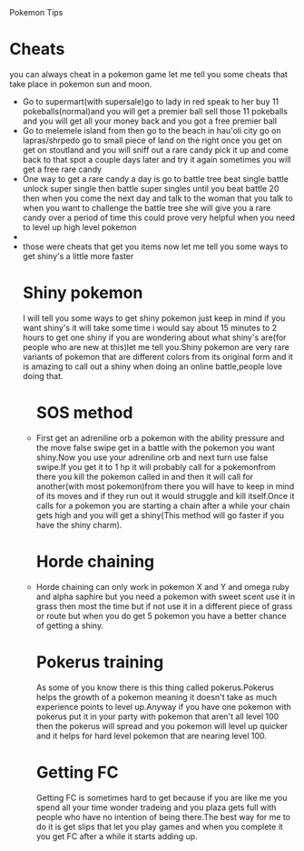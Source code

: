 <!DOCTYPE html>
<html>
<head>
Pokemon Tips
</head>
<body>
<h1>Cheats</h1>
<p>you can always cheat in a pokemon game let me tell you some cheats that take place in pokemon sun and moon.</p>

<ul>
<li>Go to supermart(with supersale)go to lady in red speak to her buy 11 pokeballs(normal)and you will get a premier ball sell those 11 pokeballs and you will get all your money back and you got a free premier ball</li>

<li>Go to melemele island from then go to the beach in hau'oli city go on lapras/shrpedo go to small piece of land on the right once you get on get on stoutland and you will sniff out a rare candy pick it up and come back to that spot a couple days later and try it again sometimes you will get a free rare candy</li>
<li>One way to get a rare candy a day is go to battle tree beat single battle unlock super single then battle super singles until you beat battle 20 then when you come the next day and talk to the woman that you talk to when you want to challenge the battle tree she will give you a rare candy over a period of time this could prove very helpful when you need to level up high level pokemon<li> 
<li>those were cheats that get you items now let me tell you some ways to get shiny's a little more faster</li>
</ul>
</body>
<ul>
<h1>Shiny pokemon</h1>
<p>I will tell you some ways to get shiny pokemon just keep in mind if you want shiny's it will take some time i would say about 15 minutes to 2 hours to get one shiny if you are wondering about what shiny's are(for people who are new at this)let me tell you.Shiny pokemon are very rare variants of pokemon that are different colors from its original form and it is amazing to call out a shiny when doing an online battle,people love doing that.</p>

<ul>
<h1>SOS method</h1>
<li>First get an adreniline orb a pokemon with the ability pressure and the move false swipe get in a battle with the pokemon you want shiny.Now you use your adreniline orb and next turn use false swipe.If you get it to 1 hp it will probably call for a pokemonfrom there you kill the pokemon called in and then it will call for another(with most pokemon)from there you will have to keep in mind of its moves and if they run out it would struggle and kill itself.Once it calls for a pokemon you are starting a chain after a while your chain gets high and you will get a shiny(This method will go faster if you have the shiny charm). 
<h1>Horde chaining</h1>
<li>Horde chaining can only work in pokemon X and Y and omega ruby and alpha saphire but you need a pokemon with sweet scent use it in grass then most the time but if not use it in a different piece of grass or route but when you do get 5 pokemon you have a better chance of getting a shiny.</li>
<h1>Pokerus training</h1>
<p>As some of you know there is this thing called pokerus.Pokerus helps the growth of a pokemon meaning it doesn't take as much experience points to level up.Anyway if you have one pokemon with pokerus put it in your party with pokemon that aren't all level 100 then the pokerus will spread and you pokemon will level up quicker and it helps for hard level pokemon that are nearing level 100.</p> 
<h1>Getting FC</h1>
<p>Getting FC is sometimes hard to get because if you are like me you spend all your time wonder tradeing and you plaza gets full with people who have no intention of being there.The best way for me to do it is get slips that let you play games and when you complete it you get FC after a while it starts adding up.</p>

